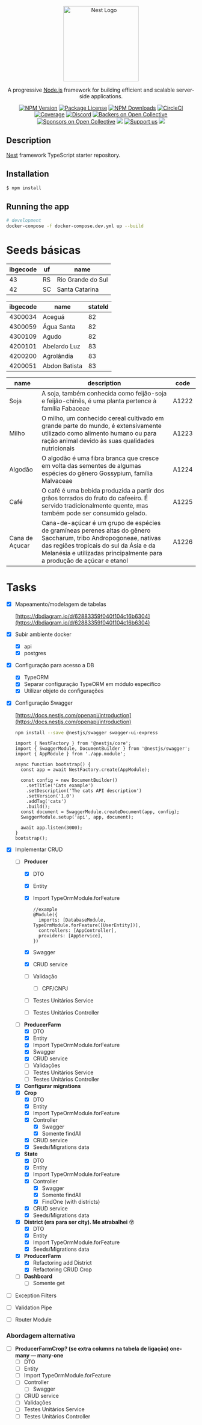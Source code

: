 <p align="center">
  <a href="http://nestjs.com/" target="blank"><img src="https://nestjs.com/img/logo-small.svg" width="200" alt="Nest Logo" /></a>
</p>

[circleci-image]: https://img.shields.io/circleci/build/github/nestjs/nest/master?token=abc123def456
[circleci-url]: https://circleci.com/gh/nestjs/nest

  <p align="center">A progressive <a href="http://nodejs.org" target="_blank">Node.js</a> framework for building efficient and scalable server-side applications.</p>
    <p align="center">
<a href="https://www.npmjs.com/~nestjscore" target="_blank"><img src="https://img.shields.io/npm/v/@nestjs/core.svg" alt="NPM Version" /></a>
<a href="https://www.npmjs.com/~nestjscore" target="_blank"><img src="https://img.shields.io/npm/l/@nestjs/core.svg" alt="Package License" /></a>
<a href="https://www.npmjs.com/~nestjscore" target="_blank"><img src="https://img.shields.io/npm/dm/@nestjs/common.svg" alt="NPM Downloads" /></a>
<a href="https://circleci.com/gh/nestjs/nest" target="_blank"><img src="https://img.shields.io/circleci/build/github/nestjs/nest/master" alt="CircleCI" /></a>
<a href="https://coveralls.io/github/nestjs/nest?branch=master" target="_blank"><img src="https://coveralls.io/repos/github/nestjs/nest/badge.svg?branch=master#9" alt="Coverage" /></a>
<a href="https://discord.gg/G7Qnnhy" target="_blank"><img src="https://img.shields.io/badge/discord-online-brightgreen.svg" alt="Discord"/></a>
<a href="https://opencollective.com/nest#backer" target="_blank"><img src="https://opencollective.com/nest/backers/badge.svg" alt="Backers on Open Collective" /></a>
<a href="https://opencollective.com/nest#sponsor" target="_blank"><img src="https://opencollective.com/nest/sponsors/badge.svg" alt="Sponsors on Open Collective" /></a>
  <a href="https://paypal.me/kamilmysliwiec" target="_blank"><img src="https://img.shields.io/badge/Donate-PayPal-ff3f59.svg"/></a>
    <a href="https://opencollective.com/nest#sponsor"  target="_blank"><img src="https://img.shields.io/badge/Support%20us-Open%20Collective-41B883.svg" alt="Support us"></a>
  <a href="https://twitter.com/nestframework" target="_blank"><img src="https://img.shields.io/twitter/follow/nestframework.svg?style=social&label=Follow"></a>
</p>
  <!--[![Backers on Open Collective](https://opencollective.com/nest/backers/badge.svg)](https://opencollective.com/nest#backer)
  [![Sponsors on Open Collective](https://opencollective.com/nest/sponsors/badge.svg)](https://opencollective.com/nest#sponsor)-->

## Description

[Nest](https://github.com/nestjs/nest) framework TypeScript starter repository.

## Installation

```bash
$ npm install
```

## Running the app

```bash
# development
docker-compose -f docker-compose.dev.yml up --build
```

# Seeds básicas
| ibgecode | uf  | name              |
| -------- | --- | ----------------- |
| 43       | RS  | Rio Grande do Sul |
| 42       | SC  | Santa Catarina    |

| ibgecode | name          | stateId |
| -------- | ------------- | ------- |
| 4300034  | Aceguá        | 82      |
| 4300059  | Água Santa    | 82      |
| 4300109  | Agudo         | 82      |
| 4200101  | Abelardo Luz  | 83      |
| 4200200  | Agrolândia    | 83      |
| 4200051  | Abdon Batista | 83      |

| name           | description                                                                                                                                                                                                                           | code  |
| -------------- | ------------------------------------------------------------------------------------------------------------------------------------------------------------------------------------------------------------------------------------- | ----- |
| Soja           | A soja, também conhecida como feijão-soja e feijão-chinês, é uma planta pertence à família Fabaceae                                                                                                                                   | A1222 |
| Milho          | O milho, um conhecido cereal cultivado em grande parte do mundo, é extensivamente utilizado como alimento humano ou para ração animal devido às suas qualidades nutricionais                                                          | A1223 |
| Algodão        | O algodão é uma fibra branca que cresce em volta das sementes de algumas espécies do gênero Gossypium, família Malvaceae                                                                                                              | A1224 |
| Café           | O café é uma bebida produzida a partir dos grãos torrados do fruto do cafeeiro. É servido tradicionalmente quente, mas também pode ser consumido gelado.                                                                              | A1225 |
| Cana de Açucar | Cana-de-açúcar é um grupo de espécies de gramíneas perenes altas do gênero Saccharum, tribo Andropogoneae, nativas das regiões tropicais do sul da Ásia e da Melanésia e utilizadas principalmente para a produção de açúcar e etanol | A1226 |


# Tasks

- [x]  Mapeamento/modelagem de tabelas
    
    [https://dbdiagram.io/d/62883359f040f104c16b6304](https://dbdiagram.io/d/62883359f040f104c16b6304)
    
- [x]  Subir ambiente docker
    - [x]  api
    - [x]  postgres
- [x]  Configuração para acesso a DB
    - [x]  TypeORM
    - [x]  Separar configuração TypeORM em módulo específico
    - [x]  Utilizar objeto de configurações
- [x]  Configuração Swagger
    
    [https://docs.nestjs.com/openapi/introduction](https://docs.nestjs.com/openapi/introduction)
    
    ```bash
    npm install --save @nestjs/swagger swagger-ui-express
    ```
    
    ```tsx
    import { NestFactory } from '@nestjs/core';
    import { SwaggerModule, DocumentBuilder } from '@nestjs/swagger';
    import { AppModule } from './app.module';
    
    async function bootstrap() {
      const app = await NestFactory.create(AppModule);
    
      const config = new DocumentBuilder()
        .setTitle('Cats example')
        .setDescription('The cats API description')
        .setVersion('1.0')
        .addTag('cats')
        .build();
      const document = SwaggerModule.createDocument(app, config);
      SwaggerModule.setup('api', app, document);
    
      await app.listen(3000);
    }
    bootstrap();
    ```
    
- [x]  Implementar CRUD
    - [ ]  **Producer**
        - [x]  DTO
        - [x]  Entity
        - [x]  Import TypeOrmModule.forFeature
            
            ```tsx
            //example
            @Module({
              imports: [DatabaseModule, TypeOrmModule.forFeature([UserEntity])],
              controllers: [AppController],
              providers: [AppService],
            })
            ```
            
        - [x]  Swagger
        - [x]  CRUD service
        - [ ]  Validação
            - [ ]  CPF/CNPJ
        - [ ]  Testes Unitários Service
        - [ ]  Testes Unitários Controller
    - [ ]  **ProducerFarm**
        - [x]  DTO
        - [x]  Entity
        - [x]  Import TypeOrmModule.forFeature
        - [x]  Swagger
        - [x]  CRUD service
        - [ ]  Validações
        - [ ]  Testes Unitários Service
        - [ ]  Testes Unitários Controller
    - [x]  **Configurar migrations**
    - [x]  **Crop**
        - [x]  DTO
        - [x]  Entity
        - [x]  Import TypeOrmModule.forFeature
        - [x]  Controller
            - [x]  Swagger
            - [x]  Somente findAll
        - [x]  CRUD service
        - [x]  Seeds/Migrations data
    - [x]  **State**
        - [x]  DTO
        - [x]  Entity
        - [x]  Import TypeOrmModule.forFeature
        - [x]  Controller
            - [x]  Swagger
            - [x]  Somente findAll
            - [x]  FindOne (with districts)
        - [x]  CRUD service
        - [x]  Seeds/Migrations data
    - [x]  **District (era para ser city). Me atrabalhei** 😵
        - [x]  DTO
        - [x]  Entity
        - [x]  Import TypeOrmModule.forFeature
        - [x]  Seeds/Migrations data
    - [x]  **ProducerFarm**
        - [x]  Refactoring add District
        - [x]  Refactoring CRUD Crop
    - [ ]  **Dashboard**
        - [ ]  Somente get
- [ ]  Exception Filters
- [ ]  Validation Pipe
- [ ]  Router Module

### Abordagem alternativa

- [ ]  **ProducerFarmCrop? (se extra columns na tabela de ligação) one-many — many-one**
    - [ ]  DTO
    - [ ]  Entity
    - [ ]  Import TypeOrmModule.forFeature
    - [ ]  Controller
        - [ ]  Swagger
    - [ ]  CRUD service
    - [ ]  Validações
    - [ ]  Testes Unitários Service
    - [ ]  Testes Unitários Controller
